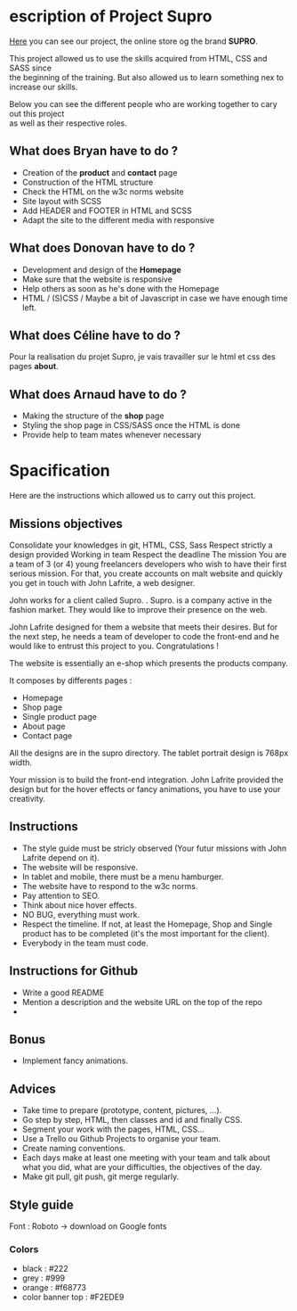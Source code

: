 # escription of Project Supro

[Here](https://rasamizafyb.github.io/project-supro/) you can see our project, the online store og the brand **SUPRO**.

This project allowed us to use the skills acquired from HTML, CSS and SASS since    
the beginning of the training. But also allowed us to learn something nex to increase our skills.

Below you can see the different people who are working together to cary out this project    
as well as their respective roles.

## What does Bryan have to do ?

* Creation of the **product** and **contact** page
* Construction of the HTML structure
* Check the HTML on the w3c norms website
* Site layout with SCSS
* Add HEADER and FOOTER in HTML and SCSS
* Adapt the site to the different media with responsive
  

## What does Donovan have to do ?

* Development and design of the **Homepage**
* Make sure that the website is responsive
* Help others as soon as he's done with the Homepage
* HTML / (S)CSS / Maybe a bit of Javascript in case we have enough time left.

## What does Céline have to do ?

Pour la realisation du projet Supro, je vais travailler sur le html et css des pages **about**.

## What does Arnaud have to do ?

* Making the structure of the **shop** page
* Styling the shop page in CSS/SASS once the HTML is done
* Provide help to team mates whenever necessary 
 
# Spacification

Here are the instructions which allowed us to carry out this project.

## Missions objectives

Consolidate your knowledges in git, HTML, CSS, Sass
Respect strictly a design provided
Working in team
Respect the deadline
The mission
You are a team of 3 (or 4) young freelancers developers who wish to have their first serious mission. For that, you create accounts on malt website and quickly you get in touch with John Lafrite, a web designer.

John works for a client called Supro. . Supro. is a company active in the fashion market. They would like to improve their presence on the web.

John Lafrite designed for them a website that meets their desires. But for the next step, he needs a team of developer to code the front-end and he would like to entrust this project to you. Congratulations !

The website is essentially an e-shop which presents the products company.

It composes by differents pages :

* Homepage
* Shop page
* Single product page
* About page
* Contact page  
  
All the designs are in the supro directory. The tablet portrait design is 768px width.

Your mission is to build the front-end integration. John Lafrite provided the design but for the hover effects or fancy animations, you have to use your creativity.

## Instructions

* The style guide must be stricly observed (Your futur missions with John Lafrite depend on it).
* The website will be responsive.
* In tablet and mobile, there must be a menu hamburger.
* The website have to respond to the w3c norms.
* Pay attention to SEO.
* Think about nice hover effects.
* NO BUG, everything must work.
* Respect the timeline. If not, at least the Homepage, Shop and Single product has to be completed (it's the most important for the client).
* Everybody in the team must code.
  
## Instructions for Github

* Write a good README
* Mention a description and the website URL on the top of the repo
* 
## Bonus

* Implement fancy animations.
  
## Advices
* Take time to prepare (prototype, content, pictures, …​).
* Go step by step, HTML, then classes and id and finally CSS.
* Segment your work with the pages, HTML, CSS...
* Use a Trello ou Github Projects to organise your team.
* Create naming conventions.
* Each days make at least one meeting with your team and talk about what you did, what are your difficulties, the objectives of the day.
* Make git pull, git push, git merge regularly.
## Style guide
Font : Roboto -> download on Google fonts

### Colors

* black : #222
* grey : #999
* orange : #f68773
* color banner top : #F2EDE9
